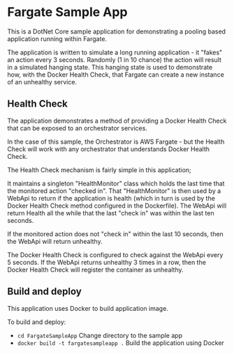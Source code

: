 # Fargate Sample App
This is a DotNet Core sample application for demonstrating a pooling based application running within Fargate.

The application is written to simulate a long running application - it "fakes" an action every 3 seconds.  Randomly (1 in 10 chance) the action will result in a simulated hanging state.  This hanging state is used to demonstrate how, with the Docker Health Check, that Fargate can create a new instance of an unhealthy service.

## Health Check 
The application demonstrates a method of providing a Docker Health Check that can be exposed to an orchestrator services.

In the case of this sample, the Orchestrator is AWS Fargate - but the Health Check will work with any orchestrator that understands Docker Health Check.

The Health Check mechanism is fairly simple in this application;

It maintains a singleton "HealthMonitor" class which holds the last time that the monitored action "checked in".  That "HealthMonitor" is then used by a WebApi to return if the application is health (which in turn is used by the Docker Health Check method configured in the Dockerfile).  The WebApi will return Health all the while that the last "check in" was within the last ten seconds.

If the monitored action does not "check in" within the last 10 seconds, then the WebApi will return unhealthy.

The Docker Health Check is configured to check against the WebApi every 5 seconds.  If the WebApi returns unhealthy 3 times in a row, then the Docker Health Check will register the container as unhealthy.

## Build and deploy
This application uses Docker to build application image.

To build and deploy:

* `cd FargateSampleApp` Change directory to the sample app
* `docker build -t fargatesampleapp .` Build the application using Docker